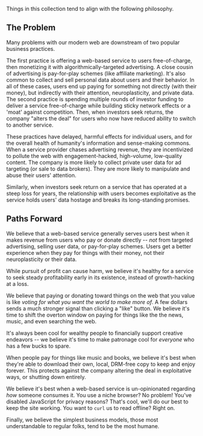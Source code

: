Things in this collection tend to align with the following philosophy.

## The Problem

Many problems with our modern web are downstream of two popular business practices.

The first practice is offering a web-based service to users free-of-charge, then monetizing it with algorithmically-targeted advertising. A close cousin of advertising is pay-for-play schemes (like affiliate marketing). It's also common to collect and sell personal data about users and their behavior. In all of these cases, users end up paying for something not directly (with their money), but indirectly with their attention, neuroplasticity, and private data.
The second practice is spending multiple rounds of investor funding to deliver a service free-of-charge while building sticky network effects or a 'moat' against competition. Then, when investors seek returns, the company "alters the deal" for users who now have reduced ability to switch to another service.

These practices have delayed, harmful effects for individual users, and for the overall health of humanity's information and sense-making commons. When a service provider chases advertising revenue, they are incentivized to pollute the web with engagement-hacked, high-volume, low-quality content. The company is more likely to collect private user data for ad targeting (or sale to data brokers). They are more likely to manipulate and abuse their users' attention.

Similarly, when investors seek return on a service that has operated at a steep loss for years, the relationship with users becomes exploitative as the service holds users' data hostage and breaks its long-standing promises.

## Paths Forward

We believe that a web-based service generally serves users best when it makes revenue from users who pay or donate directly -- _not_ from targeted advertising, selling user data, or pay-for-play schemes. Users get a better experience when they pay for things with their money, not their neuroplasticity or their data.

While pursuit of profit can cause harm, we believe it's healthy for a service to seek steady profitability early in its existence, instead of growth-hacking at a loss.

We believe that paying or donating toward things on the web that you value is like _voting for what you want the world to make more of_. A few dollars sends a much stronger signal than clicking a "like" button. We believe it's time to shift the overton window on paying for things like the the news, music, and even searching the web.

It's always been cool for wealthy people to financially support creative endeavors -- we believe it's time to make patronage cool for _everyone_ who has a few bucks to spare.

When people pay for things like music and books, we believe it's best when they're able to download their own, local, DRM-free copy to keep and enjoy forever. This protects against the company altering the deal in exploitative ways, or shutting down entirely.

We believe it's best when a web-based service is un-opinionated regarding _how_ someone consumes it. You use a niche browser? No problem! You've disabled JavaScript for privacy reasons? That's cool, we'll do our best to keep the site working. You want to `curl` us to read offline? Right on.

Finally, we believe the simplest business models, those most understandable to regular folks, tend to be the most humane.
